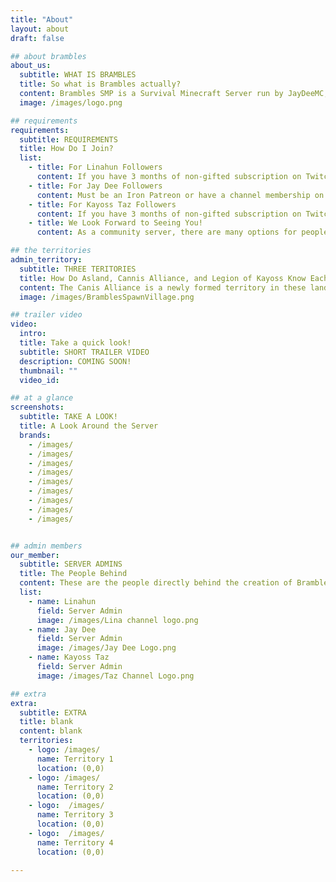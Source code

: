 ```yaml
---
title: "About"
layout: about
draft: false

## about brambles
about_us:
  subtitle: WHAT IS BRAMBLES
  title: So what is Brambles actually?
  content: Brambles SMP is a Survival Minecraft Server run by JayDeeMC, Kayoss_Gaming (Taz) and Linahun.  Members of our communities may have an opportunity to join us for fun, friendship and sharing the game we love to play.  Check out our Twitch, Youtube, Patreon and other social media sites for more information.
  image: /images/logo.png

## requirements
requirements:
  subtitle: REQUIREMENTS
  title: How Do I Join?
  list:
    - title: For Linahun Followers
      content: If you have 3 months of non-gifted subscription on Twitch to Linahun and redeem 5000 channel points during stream. Alternatively, Lina has a Patreon as well! We hope to see you on Brambles SMP!
    - title: For Jay Dee Followers
      content: Must be an Iron Patreon or have a channel membership on YouTube. 3 months of non-gifted Twitch subscription and 5000 channel point redemption will also get you onto the Brambles SMP!
    - title: For Kayoss Taz Followers
      content: If you have 3 months of non-gifted subscription on Twitch to Kayoss_Gaming (Taz) and redeem 5000 channel points during stream or you can redeem for just 15,000 points you can join Brambles SMP!
    - title: We Look Forward to Seeing You!
      content: As a community server, there are many options for people to be able to join the server and play with us! We hope to see you on the server and feel free to join the Discord or email BramblesSMP@outlook.com if you have any questions!

## the territories
admin_territory:
  subtitle: THREE TERITORIES
  title: How Do Asland, Cannis Alliance, and Legion of Kayoss Know Each Other?
  content: The Canis Alliance is a newly formed territory in these lands. The people who existed here for many decades had heard of a cataclysm in a distant country. Soon after, destructive enemies appeared during the night and the people decided to band together to form an Alliance for protection. A month or so after... Travellers began arriving in the area. Some came in large groups, others as individuals or families. They were all seeking one thing, to escape the destruction created by the monsters that had appeared due to the cataclysm... Soon there were new territories rising up as people settled in this area. Two new territories to the south and east were quickly built up, The Legion of Kayoss and Asland
  image: /images/BramblesSpawnVillage.png

## trailer video
video:
  intro:
  title: Take a quick look!
  subtitle: SHORT TRAILER VIDEO
  description: COMING SOON!
  thumbnail: ""
  video_id: 

## at a glance
screenshots:
  subtitle: TAKE A LOOK!
  title: A Look Around the Server
  brands:
    - /images/
    - /images/
    - /images/
    - /images/
    - /images/
    - /images/
    - /images/
    - /images/
    - /images/


## admin members
our_member:
  subtitle: SERVER ADMINS
  title: The People Behind
  content: These are the people directly behind the creation of Brambles SMP! They also are the leaders of the core territories on the server!
  list:
    - name: Linahun
      field: Server Admin
      image: /images/Lina channel logo.png
    - name: Jay Dee
      field: Server Admin
      image: /images/Jay Dee Logo.png
    - name: Kayoss Taz
      field: Server Admin
      image: /images/Taz Channel Logo.png

## extra
extra:
  subtitle: EXTRA
  title: blank
  content: blank
  territories:
    - logo: /images/
      name: Territory 1
      location: (0,0)
    - logo: /images/
      name: Territory 2
      location: (0,0)
    - logo:  /images/
      name: Territory 3
      location: (0,0)
    - logo:  /images/
      name: Territory 4
      location: (0,0)

---
```


